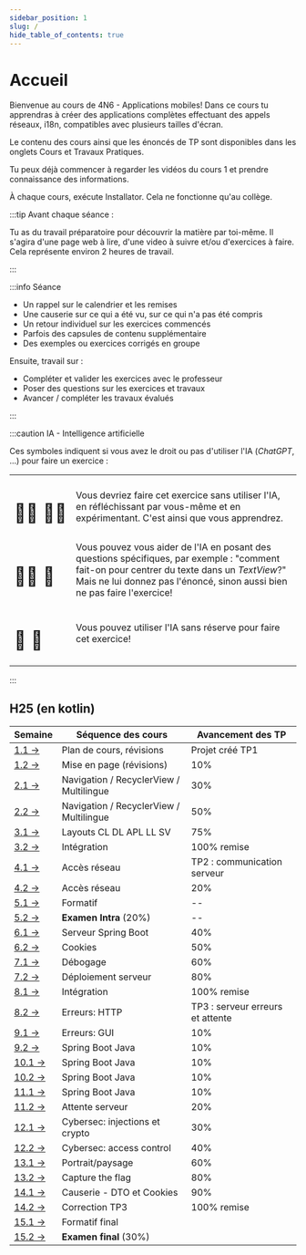 ```yaml
---
sidebar_position: 1
slug: /
hide_table_of_contents: true
---
```


# Accueil

<Row>

<Column>

Bienvenue au cours de 4N6 - Applications mobiles! Dans ce cours tu apprendras à créer des applications complètes effectuant des appels réseaux, i18n, compatibles avec plusieurs tailles d'écran.

Le contenu des cours ainsi que les énoncés de TP sont disponibles dans les onglets Cours et Travaux Pratiques.

Tu peux déjà commencer à regarder les vidéos du cours 1 et prendre connaissance des informations.

À chaque cours, exécute Installator. Cela ne fonctionne qu'au collège.


:::tip Avant chaque séance :

Tu as du travail préparatoire pour découvrir la matière par toi-même. Il s'agira d'une page web à lire, d'une video à suivre et/ou d'exercices à faire. Cela représente environ 2 heures de travail.

:::

:::info Séance

- Un rappel sur le calendrier et les remises
- Une causerie sur ce qui a été vu, sur ce qui n'a pas été compris
- Un retour individuel sur les exercices commencés
- Parfois des capsules de contenu supplémentaire
- Des exemples ou exercices corrigés en groupe

Ensuite, travail sur :

- Compléter et valider les exercices avec le professeur
- Poser des questions sur les exercices et travaux
- Avancer / compléter les travaux évalués

:::

:::caution IA - Intelligence artificielle

Ces symboles indiquent si vous avez le droit ou pas d'utiliser l'IA (*ChatGPT*, ...) pour faire un exercice :

| | |
| --- | --- |
| <h1>👨‍🎓&nbsp;👨‍🎓</h1> | Vous devriez faire cet exercice sans utiliser l'IA, en réfléchissant par vous-même et en expérimentant. C'est ainsi que vous apprendrez. |
| <h1>👨‍🎓&nbsp;🤖</h1> | Vous pouvez vous aider de l'IA en posant des questions spécifiques, par exemple : "comment fait-on pour centrer du texte dans un *TextView*?" Mais ne lui donnez pas l'énoncé, sinon aussi bien ne pas faire l'exercice! |
| <h1>🤖&nbsp;🤖</h1> | Vous pouvez utiliser l'IA sans réserve pour faire cet exercice! |

:::

</Column>
 


<Column>

## H25 (en kotlin)


| Semaine                             | Séquence des cours             | Avancement des TP                |
|-------------------------------------|-------------------------------|----------------------------------|
| [1.1 →](cours/revision)             | Plan de cours, révisions      | Projet créé TP1                                |
| [1.2 →](cours/mise-en-page)         | Mise en page (révisions)      | 10%                  |
| [2.1 →](cours/recycler-view)        | Navigation / RecyclerView / Multilingue    | 30%                              |
| [2.2 →](cours/recycler-view)        | Navigation / RecyclerView / Multilingue    | 50%                           |
| [3.1 →](cours/layout)               | Layouts CL DL APL LL SV       | 75%                              |
| [3.2 →](cours/integration)          | Intégration                   | 100% remise                      |
| [4.1 →](cours/http)                 | Accès réseau                  | TP2 : communication serveur      |
| [4.2 →](cours/http)                 | Accès réseau                  | 20%                              |
| [5.1 →](cours/formatif-intra)       | Formatif                      | --                               |
| [5.2 →](cours/examen)               | **Examen Intra** (20%)        | --                               |
| [6.1 →](cours/spring)               | Serveur Spring Boot           | 40%                              |
| [6.2 →](cours/cookies)              | Cookies                       | 50%                              |
| [7.1 →](cours/debogage)             | Débogage                      | 60%                              |
| [7.2 →](cours/deploiement)          | Déploiement serveur           | 80%                              |
| [8.1 →](cours/integration)          | Intégration                   | 100% remise                      |
| [8.2 →](cours/erreur-http)          | Erreurs: HTTP                 | TP3 : serveur erreurs et attente |
| [9.1 →](cours/spring-java)          | Erreurs: GUI                  | 10%                              |
| [9.2 →](cours/spring-java)           | Spring Boot Java              | 10%                              |
| [10.1 →](cours/spring-java)          | Spring Boot Java              | 10%                              |
| [10.2 →](cours/spring-java)          | Spring Boot Java              | 10%                              |
| [11.1 →](cours/erreur-gui)          | Spring Boot Java              | 10%                              |
| [11.2 →](cours/attente-serveur)     | Attente serveur               | 20%                              |
| [12.1 →](cours/injection)           | Cybersec: injections et crypto | 30%                              |
| [12.2 →](cours/controle-acces)      | Cybersec: access control      | 40%                              |
| [13.1 →](cours/orientation-taille)  | Portrait/paysage              | 60%                              |
| [13.2 →](cours/ctf)                 | Capture the flag              | 80%                              |
| [14.1 →](cours/causerie-dto-cookie) | Causerie - DTO et Cookies     | 90%                              |
| [14.2 →](cours/correction-tp3)      | Correction TP3                | 100% remise                      |
| [15.1 →](cours/formatif-final)      | Formatif final                |                                  |
| [15.2 →](cours/examen)              | **Examen final** (30%)        |                                  |



</Column>

</Row>
